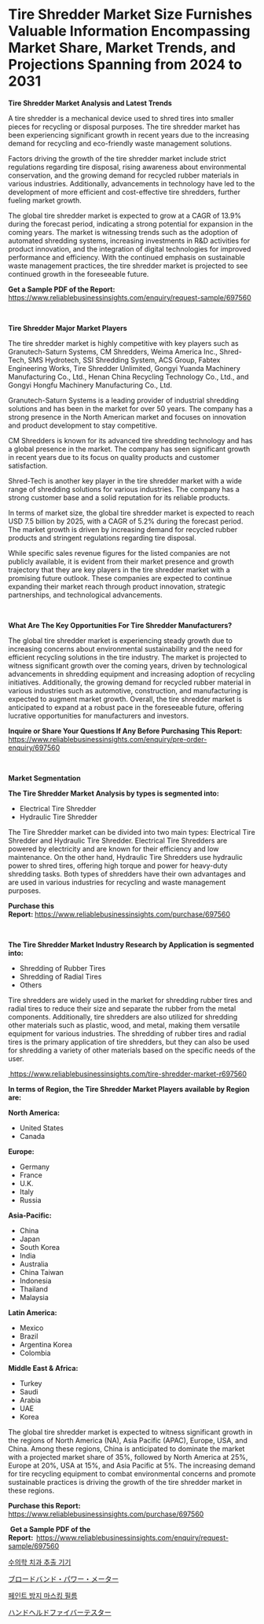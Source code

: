 <p><h1>Tire Shredder Market Size Furnishes Valuable Information Encompassing Market Share, Market Trends, and Projections Spanning from 2024 to 2031</h1></p><p><strong>Tire Shredder Market Analysis and Latest Trends</strong></p>
<p><p>A tire shredder is a mechanical device used to shred tires into smaller pieces for recycling or disposal purposes. The tire shredder market has been experiencing significant growth in recent years due to the increasing demand for recycling and eco-friendly waste management solutions. </p><p>Factors driving the growth of the tire shredder market include strict regulations regarding tire disposal, rising awareness about environmental conservation, and the growing demand for recycled rubber materials in various industries. Additionally, advancements in technology have led to the development of more efficient and cost-effective tire shredders, further fueling market growth.</p><p>The global tire shredder market is expected to grow at a CAGR of 13.9% during the forecast period, indicating a strong potential for expansion in the coming years. The market is witnessing trends such as the adoption of automated shredding systems, increasing investments in R&D activities for product innovation, and the integration of digital technologies for improved performance and efficiency. With the continued emphasis on sustainable waste management practices, the tire shredder market is projected to see continued growth in the foreseeable future.</p></p>
<p><strong>Get a Sample PDF of the Report:&nbsp;</strong> <a href="https://www.reliablebusinessinsights.com/enquiry/request-sample/697560">https://www.reliablebusinessinsights.com/enquiry/request-sample/697560</a></p>
<p>&nbsp;</p>
<p><strong>Tire Shredder Major Market Players</strong></p>
<p><p>The tire shredder market is highly competitive with key players such as Granutech-Saturn Systems, CM Shredders, Weima America Inc., Shred-Tech, SMS Hydrotech, SSI Shredding System, ACS Group, Fabtex Engineering Works, Tire Shredder Unlimited, Gongyi Yuanda Machinery Manufacturing Co., Ltd., Henan China Recycling Technology Co., Ltd., and Gongyi Hongfu Machinery Manufacturing Co., Ltd.</p><p>Granutech-Saturn Systems is a leading provider of industrial shredding solutions and has been in the market for over 50 years. The company has a strong presence in the North American market and focuses on innovation and product development to stay competitive.</p><p>CM Shredders is known for its advanced tire shredding technology and has a global presence in the market. The company has seen significant growth in recent years due to its focus on quality products and customer satisfaction.</p><p>Shred-Tech is another key player in the tire shredder market with a wide range of shredding solutions for various industries. The company has a strong customer base and a solid reputation for its reliable products.</p><p>In terms of market size, the global tire shredder market is expected to reach USD 7.5 billion by 2025, with a CAGR of 5.2% during the forecast period. The market growth is driven by increasing demand for recycled rubber products and stringent regulations regarding tire disposal.</p><p>While specific sales revenue figures for the listed companies are not publicly available, it is evident from their market presence and growth trajectory that they are key players in the tire shredder market with a promising future outlook. These companies are expected to continue expanding their market reach through product innovation, strategic partnerships, and technological advancements.</p></p>
<p>&nbsp;</p>
<p><strong>What Are The Key Opportunities For Tire Shredder Manufacturers?</strong></p>
<p><p>The global tire shredder market is experiencing steady growth due to increasing concerns about environmental sustainability and the need for efficient recycling solutions in the tire industry. The market is projected to witness significant growth over the coming years, driven by technological advancements in shredding equipment and increasing adoption of recycling initiatives. Additionally, the growing demand for recycled rubber material in various industries such as automotive, construction, and manufacturing is expected to augment market growth. Overall, the tire shredder market is anticipated to expand at a robust pace in the foreseeable future, offering lucrative opportunities for manufacturers and investors.</p></p>
<p><strong>Inquire or Share Your Questions If Any Before Purchasing This Report:</strong> <a href="https://www.reliablebusinessinsights.com/enquiry/pre-order-enquiry/697560">https://www.reliablebusinessinsights.com/enquiry/pre-order-enquiry/697560</a></p>
<p>&nbsp;</p>
<p><strong>Market Segmentation</strong></p>
<p><strong>The Tire Shredder Market Analysis by types is segmented into:</strong></p>
<p><ul><li>Electrical Tire Shredder</li><li>Hydraulic Tire Shredder</li></ul></p>
<p><p>The Tire Shredder market can be divided into two main types: Electrical Tire Shredder and Hydraulic Tire Shredder. Electrical Tire Shredders are powered by electricity and are known for their efficiency and low maintenance. On the other hand, Hydraulic Tire Shredders use hydraulic power to shred tires, offering high torque and power for heavy-duty shredding tasks. Both types of shredders have their own advantages and are used in various industries for recycling and waste management purposes.</p></p>
<p><strong>Purchase this Report:&nbsp;</strong><a href="https://www.reliablebusinessinsights.com/purchase/697560">https://www.reliablebusinessinsights.com/purchase/697560</a></p>
<p>&nbsp;</p>
<p><strong>The Tire Shredder Market Industry Research by Application is segmented into:</strong></p>
<p><ul><li>Shredding of Rubber Tires</li><li>Shredding of Radial Tires</li><li>Others</li></ul></p>
<p><p>Tire shredders are widely used in the market for shredding rubber tires and radial tires to reduce their size and separate the rubber from the metal components. Additionally, tire shredders are also utilized for shredding other materials such as plastic, wood, and metal, making them versatile equipment for various industries. The shredding of rubber tires and radial tires is the primary application of tire shredders, but they can also be used for shredding a variety of other materials based on the specific needs of the user.</p></p>
<p><a href="https://www.reliablebusinessinsights.com/tire-shredder-market-r697560">&nbsp;https://www.reliablebusinessinsights.com/tire-shredder-market-r697560</a></p>
<p><strong>In terms of Region, the Tire Shredder Market Players available by Region are:</strong></p>
<p>
    <p> <strong> North America: </strong>
        <ul>
            <li>United States</li>
            <li>Canada</li>
        </ul>
        </p> 
    <p> <strong> Europe: </strong>
        <ul>
            <li>Germany</li>
            <li>France</li>
            <li>U.K.</li>
            <li>Italy</li>
            <li>Russia</li>
        </ul>
        </p> 
    <p> <strong> Asia-Pacific: </strong>
        <ul>
            <li>China</li>
            <li>Japan</li>
            <li>South Korea</li>
            <li>India</li>
            <li>Australia</li>
            <li>China Taiwan</li>
            <li>Indonesia</li>
            <li>Thailand</li>
            <li>Malaysia</li>
        </ul>
        </p> 
    <p> <strong> Latin America: </strong>
        <ul>
            <li>Mexico</li>
            <li>Brazil</li>
            <li>Argentina Korea</li>
            <li>Colombia</li>
        </ul>
        </p> 
    <p> <strong> Middle East & Africa: </strong>
        <ul>
            <li>Turkey</li>
            <li>Saudi</li>
            <li>Arabia</li>
            <li>UAE</li>
            <li>Korea</li>
        </ul>
    </p>
    </p>
<p><p>The global tire shredder market is expected to witness significant growth in the regions of North America (NA), Asia Pacific (APAC), Europe, USA, and China. Among these regions, China is anticipated to dominate the market with a projected market share of 35%, followed by North America at 25%, Europe at 20%, USA at 15%, and Asia Pacific at 5%. The increasing demand for tire recycling equipment to combat environmental concerns and promote sustainable practices is driving the growth of the tire shredder market in these regions.</p></p>
<p><strong>Purchase this Report: </strong><a href="https://www.reliablebusinessinsights.com/purchase/697560">https://www.reliablebusinessinsights.com/purchase/697560</a></p>
<p>&nbsp;<strong>Get a Sample PDF of the Report:&nbsp;&nbsp;</strong><a href="https://www.reliablebusinessinsights.com/enquiry/request-sample/697560">https://www.reliablebusinessinsights.com/enquiry/request-sample/697560</a></p>
<p><strong></strong></p>
<p><p><a href="https://github.com/bbbexter1/Market-Research-Report-List-1/blob/main/8758545164759.md">수의학 치과 추출 기기</a></p><p><a href="https://github.com/hardee896/Market-Research-Report-List-1/blob/main/1438430154143.md">ブロードバンド・パワー・メーター</a></p><p><a href="https://github.com/AlexanderElliott1993/Market-Research-Report-List-1/blob/main/4529482164760.md">페인트 방지 마스킹 필름</a></p><p><a href="https://github.com/ReyesKohler20231/Market-Research-Report-List-2/blob/main/6399604154142.md">ハンドヘルドファイバーテスター</a></p></p>
